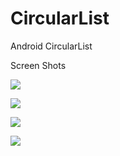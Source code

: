 CircularList
============

Android CircularList

Screen Shots

![](https://github.com/SwapnilChaudhari/CarouselUsingListView/blob/master/circularList1.png)

![](https://github.com/SwapnilChaudhari/CarouselUsingListView/blob/master/circularList2.png)

![](https://github.com/SwapnilChaudhari/CarouselUsingListView/blob/master/circularList3.png)

![](https://github.com/SwapnilChaudhari/CarouselUsingListView/blob/master/circularList4.png)
